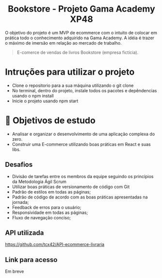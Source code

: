 <h1 align="center"> Bookstore - Projeto Gama Academy XP48 </h1>

O objetivo do projeto é um MVP de ecommerce com o
intuito de colocar em prática todo o conhecimento
adquirido na Gama Academy. A idéia é
trazer o máximo de imersão em relação ao mercado de
trabalho.

> E-comerce de vendas de livros Bookstore (empresa fictícia).

# Intruções para utilizar o projeto
- Clone o repositorio para a sua máquina utilizando o git clone 
- No terminal, dentro do projeto, instale todos os pacotes e depêndencias usando o npm install
- Inicie o projeto usando npm start

# 📁 Objetivos de estudo
- Analisar e organizar o desenvolvimento de uma aplicação complexa do zero.
- Construir uma E-commerce utilizando boas práticas em React e suas libs.

## Desafios
* Divisão de tarefas entre os membros da equipe seguindo os princípios da Metodologia Ágil Scrum
* Utilizar boas práticas de versionamento de código com Git
* Padrão de estilos em todas as páginas;
* Padrão de código de acordo com as boas práticas apresentadas na jornada;
* Feedback de erros para o usuário;
* Responsividade em todas as páginas;
* Fluxo de navegação conciso;

## API utilizada
https://github.com/tcx42/API-ecommerce-livraria

## Link para acesso
Em breve
